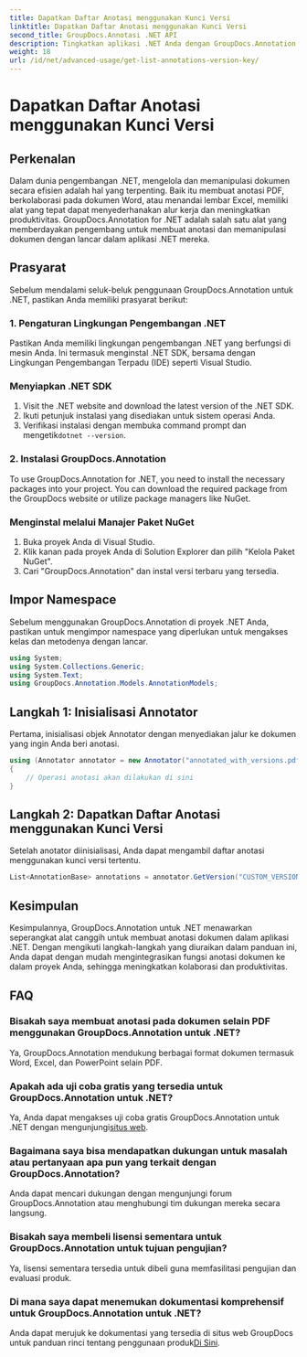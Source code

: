 ```yaml
---
title: Dapatkan Daftar Anotasi menggunakan Kunci Versi
linktitle: Dapatkan Daftar Anotasi menggunakan Kunci Versi
second_title: GroupDocs.Annotasi .NET API
description: Tingkatkan aplikasi .NET Anda dengan GroupDocs.Annotation untuk anotasi dokumen yang lancar. Ikuti panduan langkah demi langkah kami untuk integrasi yang efektif.
weight: 18
url: /id/net/advanced-usage/get-list-annotations-version-key/
---
```


# Dapatkan Daftar Anotasi menggunakan Kunci Versi

## Perkenalan
Dalam dunia pengembangan .NET, mengelola dan memanipulasi dokumen secara efisien adalah hal yang terpenting. Baik itu membuat anotasi PDF, berkolaborasi pada dokumen Word, atau menandai lembar Excel, memiliki alat yang tepat dapat menyederhanakan alur kerja dan meningkatkan produktivitas. GroupDocs.Annotation for .NET adalah salah satu alat yang memberdayakan pengembang untuk membuat anotasi dan memanipulasi dokumen dengan lancar dalam aplikasi .NET mereka.
## Prasyarat
Sebelum mendalami seluk-beluk penggunaan GroupDocs.Annotation untuk .NET, pastikan Anda memiliki prasyarat berikut:
### 1. Pengaturan Lingkungan Pengembangan .NET
Pastikan Anda memiliki lingkungan pengembangan .NET yang berfungsi di mesin Anda. Ini termasuk menginstal .NET SDK, bersama dengan Lingkungan Pengembangan Terpadu (IDE) seperti Visual Studio.
### Menyiapkan .NET SDK
1. Visit the .NET website and download the latest version of the .NET SDK.
2. Ikuti petunjuk instalasi yang disediakan untuk sistem operasi Anda.
3.  Verifikasi instalasi dengan membuka command prompt dan mengetik`dotnet --version`.
### 2. Instalasi GroupDocs.Annotation
To use GroupDocs.Annotation for .NET, you need to install the necessary packages into your project. You can download the required package from the GroupDocs website or utilize package managers like NuGet.
### Menginstal melalui Manajer Paket NuGet
1. Buka proyek Anda di Visual Studio.
2. Klik kanan pada proyek Anda di Solution Explorer dan pilih "Kelola Paket NuGet".
3. Cari "GroupDocs.Annotation" dan instal versi terbaru yang tersedia.

## Impor Namespace
Sebelum menggunakan GroupDocs.Annotation di proyek .NET Anda, pastikan untuk mengimpor namespace yang diperlukan untuk mengakses kelas dan metodenya dengan lancar.
```csharp
using System;
using System.Collections.Generic;
using System.Text;
using GroupDocs.Annotation.Models.AnnotationModels;
```
## Langkah 1: Inisialisasi Annotator
Pertama, inisialisasi objek Annotator dengan menyediakan jalur ke dokumen yang ingin Anda beri anotasi.
```csharp
using (Annotator annotator = new Annotator("annotated_with_versions.pdf"))
{
    // Operasi anotasi akan dilakukan di sini
}
```
## Langkah 2: Dapatkan Daftar Anotasi menggunakan Kunci Versi
Setelah anotator diinisialisasi, Anda dapat mengambil daftar anotasi menggunakan kunci versi tertentu.
```csharp
List<AnnotationBase> annotations = annotator.GetVersion("CUSTOM_VERSION");
```

## Kesimpulan
Kesimpulannya, GroupDocs.Annotation untuk .NET menawarkan seperangkat alat canggih untuk membuat anotasi dokumen dalam aplikasi .NET. Dengan mengikuti langkah-langkah yang diuraikan dalam panduan ini, Anda dapat dengan mudah mengintegrasikan fungsi anotasi dokumen ke dalam proyek Anda, sehingga meningkatkan kolaborasi dan produktivitas.
## FAQ
### Bisakah saya membuat anotasi pada dokumen selain PDF menggunakan GroupDocs.Annotation untuk .NET?
Ya, GroupDocs.Annotation mendukung berbagai format dokumen termasuk Word, Excel, dan PowerPoint selain PDF.
### Apakah ada uji coba gratis yang tersedia untuk GroupDocs.Annotation untuk .NET?
 Ya, Anda dapat mengakses uji coba gratis GroupDocs.Annotation untuk .NET dengan mengunjungi[situs web](https://releases.groupdocs.com/annotation/net/).
### Bagaimana saya bisa mendapatkan dukungan untuk masalah atau pertanyaan apa pun yang terkait dengan GroupDocs.Annotation?
Anda dapat mencari dukungan dengan mengunjungi forum GroupDocs.Annotation atau menghubungi tim dukungan mereka secara langsung.
### Bisakah saya membeli lisensi sementara untuk GroupDocs.Annotation untuk tujuan pengujian?
Ya, lisensi sementara tersedia untuk dibeli guna memfasilitasi pengujian dan evaluasi produk.
### Di mana saya dapat menemukan dokumentasi komprehensif untuk GroupDocs.Annotation untuk .NET?
 Anda dapat merujuk ke dokumentasi yang tersedia di situs web GroupDocs untuk panduan rinci tentang penggunaan produk[Di Sini]( https://tutorials.groupdocs.com/annotation/net/).